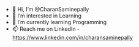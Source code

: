 - 👋 Hi, I’m @CharanSaminepally
- 👀 I’m interested in Learning
- 🌱 I’m currently learning Programming
- 📫 Reach me on LinkedIn - https://www.linkedin.com/in/charansaminepally


